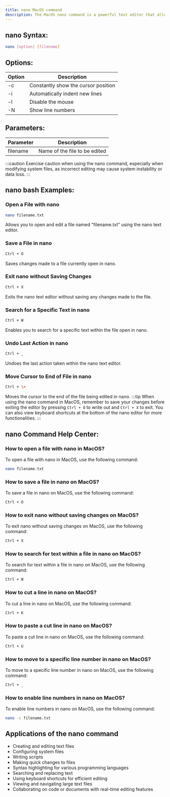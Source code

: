 ```yaml
---
title: nano MacOS command
description: The MacOS nano command is a powerful text editor that allows users to create and edit text files directly from the command line. It provides a simple and intuitive interface for users to navigate through files, make edits, and save changes. With features like syntax highlighting and search functionality, nano is a versatile tool for both beginners and advanced users. This guide provides an overview of how to use the nano command in MacOS, including common commands and shortcuts. Learn how to open, edit, and save files with nano, as well as customize the editor to suit your preferences.
---
```


## nano Syntax:
```bash
nano [option] [filename]
```
## Options:
| Option | Description                        |
|--------|------------------------------------|
| -c     | Constantly show the cursor position|
| -i     | Automatically indent new lines     |
| -l     | Disable the mouse                   |
| -N     | Show line numbers                   |

## Parameters:
| Parameter | Description                    |
|-----------|--------------------------------|
| filename  | Name of the file to be edited   |

:::caution
Exercise caution when using the nano command, especially when modifying system files, as incorrect editing may cause system instability or data loss.
:::
## nano bash Examples:

### Open a File with nano
```bash
nano filename.txt
```
Allows you to open and edit a file named "filename.txt" using the nano text editor.

### Save a File in nano
```bash
Ctrl + O
```
Saves changes made to a file currently open in nano.

### Exit nano without Saving Changes
```bash
Ctrl + X
```
Exits the nano text editor without saving any changes made to the file.

### Search for a Specific Text in nano
```bash
Ctrl + W
```
Enables you to search for a specific text within the file open in nano.

### Undo Last Action in nano
```bash
Ctrl + _
```
Undoes the last action taken within the nano text editor.

### Move Cursor to End of File in nano
```bash
Ctrl + \>
```
Moves the cursor to the end of the file being edited in nano.
:::tip
When using the nano command in MacOS, remember to save your changes before exiting the editor by pressing `Ctrl + O` to write out and `Ctrl + X` to exit. You can also view keyboard shortcuts at the bottom of the nano editor for more functionalities.
:::

## nano Command Help Center:

### How to open a file with nano in MacOS?
To open a file with nano in MacOS, use the following command:
```bash
nano filename.txt
```

### How to save a file in nano on MacOS?
To save a file in nano on MacOS, use the following command:
```bash
Ctrl + O
```

### How to exit nano without saving changes on MacOS?
To exit nano without saving changes on MacOS, use the following command:
```bash
Ctrl + X
```

### How to search for text within a file in nano on MacOS?
To search for text within a file in nano on MacOS, use the following command:
```bash
Ctrl + W
```

### How to cut a line in nano on MacOS?
To cut a line in nano on MacOS, use the following command:
```bash
Ctrl + K
```

### How to paste a cut line in nano on MacOS?
To paste a cut line in nano on MacOS, use the following command:
```bash
Ctrl + U
```

### How to move to a specific line number in nano on MacOS?
To move to a specific line number in nano on MacOS, use the following command:
```bash
Ctrl + _
```

### How to enable line numbers in nano on MacOS?
To enable line numbers in nano on MacOS, use the following command:
```bash
nano -c filename.txt
```
## Applications of the nano command

- Creating and editing text files
- Configuring system files
- Writing scripts
- Making quick changes to files
- Syntax highlighting for various programming languages
- Searching and replacing text
- Using keyboard shortcuts for efficient editing
- Viewing and navigating large text files
- Collaborating on code or documents with real-time editing features